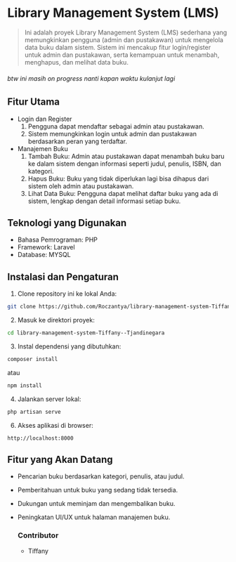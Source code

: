 # Library Management System (LMS)
> Ini adalah proyek Library Management System (LMS) sederhana yang memungkinkan pengguna (admin dan pustakawan) untuk mengelola data buku dalam sistem. Sistem ini mencakup fitur login/register untuk admin dan pustakawan, serta kemampuan untuk menambah, menghapus, dan melihat data buku.

###### btw ini masih on progress nanti kapan waktu kulanjut lagi
## Fitur Utama
- Login dan Register
  1. Pengguna dapat mendaftar sebagai admin atau pustakawan.
  2. Sistem memungkinkan login untuk admin dan pustakawan berdasarkan peran yang terdaftar.
- Manajemen Buku
  1. Tambah Buku: Admin atau pustakawan dapat menambah buku baru ke dalam sistem dengan informasi seperti judul, penulis, ISBN, dan kategori.
  2. Hapus Buku: Buku yang tidak diperlukan lagi bisa dihapus dari sistem oleh admin atau pustakawan.
  3. Lihat Data Buku: Pengguna dapat melihat daftar buku yang ada di sistem, lengkap dengan detail informasi setiap buku.

## Teknologi yang Digunakan
- Bahasa Pemrograman: PHP
- Framework: Laravel
- Database: MYSQL

## Instalasi dan Pengaturan
1. Clone repository ini ke lokal Anda:
```bash
git clone https://github.com/Roczantya/library-management-system-Tiffany--Tjandinegara.git
```
2. Masuk ke direktori proyek:
```bash
cd library-management-system-Tiffany--Tjandinegara
```
3. Instal dependensi yang dibutuhkan:

```bash
composer install
```
atau
```bash
npm install
```
4. Jalankan server lokal:
```bash
php artisan serve
```

6. Akses aplikasi di browser:
```
http://localhost:8000
```

## Fitur yang Akan Datang
- Pencarian buku berdasarkan kategori, penulis, atau judul.
- Pemberitahuan untuk buku yang sedang tidak tersedia.
- Dukungan untuk meminjam dan mengembalikan buku.
- Peningkatan UI/UX untuk halaman manajemen buku.

  ### Contributor
  - Tiffany
    
